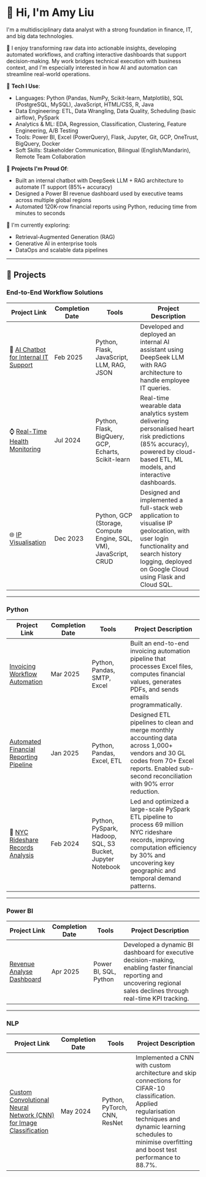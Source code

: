 # 👋 Hi, I'm Amy Liu

I'm a multidisciplinary data analyst with a strong foundation in finance, IT, and big data technologies.

🧠 I enjoy transforming raw data into actionable insights, developing automated workflows, and crafting interactive dashboards that support decision-making. My work bridges technical execution with business context, and I'm especially interested in how AI and automation can streamline real-world operations.

🔧 **Tech I Use**:  
- Languages: Python (Pandas, NumPy, Scikit-learn, Matplotlib), SQL (PostgreSQL, MySQL), JavaScript, HTML/CSS, R, Java
- Data Engineering: ETL, Data Wrangling, Data Quality, Scheduling (basic airflow), PySpark
- Analytics & ML: EDA, Regression, Classification, Clustering, Feature Engineering, A/B Testing
- Tools: Power BI, Excel (PowerQuery), Flask, Jupyter, Git, GCP, OneTrust, BigQuery, Docker
- Soft Skills: Stakeholder Communication, Bilingual (English/Mandarin), Remote Team Collaboration


🚀 **Projects I'm Proud Of**:  
- Built an internal chatbot with DeepSeek LLM + RAG architecture to automate IT support (85%+ accuracy)  
- Designed a Power BI revenue dashboard used by executive teams across multiple global regions  
- Automated 120K-row financial reports using Python, reducing time from minutes to seconds

🌱 I'm currently exploring:  
- Retrieval-Augmented Generation (RAG)  
- Generative AI in enterprise tools  
- DataOps and scalable data pipelines

---
## 🚀 Projects

### End-to-End Workflow Solutions
| Project Link | Completion Date | Tools | Project Description |
|--------------|-----------------|-------|----------------------|
|💭 [AI Chatbot for Internal IT Support](#)|Feb 2025|Python, Flask, JavaScript, LLM, RAG, JSON|Developed and deployed an internal AI assistant using DeepSeek LLM with RAG architecture to handle employee IT queries.|
|⌚ [Real-Time Health Monitoring](#)|Jul 2024|Python, Flask, BigQuery, GCP, Echarts, Scikit-learn|Real-time wearable data analytics system delivering personalised heart risk predictions (85% accuracy), powered by cloud-based ETL, ML models, and interactive dashboards.|
| 🌐 [IP Visualisation](https://github.com/amy0825/Map_mini_project) | Dec 2023 | Python, GCP (Storage, Compute Engine, SQL, VM), JavaScript, CRUD | Designed and implemented a full-stack web application to visualise IP geolocation, with user login functionality and search history logging, deployed on Google Cloud using Flask and Cloud SQL. |
---

### Python
| Project Link | Completion Date | Tools | Project Description |
|--------------|-----------------|-------|----------------------|
|[Invoicing Workflow Automation](#)|Mar 2025|Python, Pandas, SMTP, Excel|Built an end-to-end invoicing automation pipeline that processes Excel files, computes financial values, generates PDFs, and sends emails programmatically.|
|[Automated Financial Reporting Pipeline](#)|Jan 2025|Python, Pandas, Excel, ETL|Designed ETL pipelines to clean and merge monthly accounting data across 1,000+ vendors and 30 GL codes from 70+ Excel reports. Enabled sub-second reconciliation with 90% error reduction.|
| 🚗 [NYC Rideshare Records Analysis](#) | Feb 2024 | Python, PySpark, Hadoop, SQL, S3 Bucket, Jupyter Notebook | Led and optimized a large-scale PySpark ETL pipeline to process 69 million NYC rideshare records, improving computation efficiency by 30% and uncovering key geographic and temporal demand patterns. |

---
### Power BI
| Project Link | Completion Date | Tools | Project Description |
|--------------|-----------------|-------|----------------------|
|[Revenue Analyse Dashboard](#)|Apr 2025|Power BI, SQL, Python|Developed a dynamic BI dashboard for executive decision-making, enabling faster financial reporting and uncovering regional sales declines through real-time KPI tracking.|

---
### NLP
| Project Link | Completion Date | Tools | Project Description |
|--------------|-----------------|-------|----------------------|
|[Custom Convolutional Neural Network (CNN) for Image Classification](#)|May 2024|Python, PyTorch, CNN, ResNet|Implemented a CNN with custom architecture and skip connections for CIFAR-10 classification. Applied regularisation techniques and dynamic learning schedules to minimise overfitting and boost test performance to 88.7%.|
